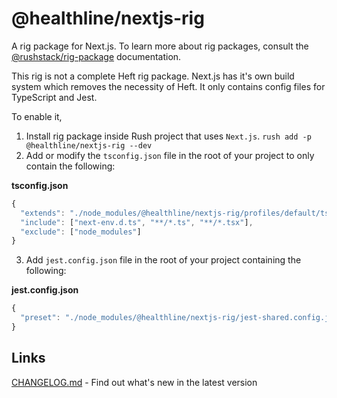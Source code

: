 
# @healthline/nextjs-rig

A rig package for Next.js. To learn more about rig packages, consult the [@rushstack/rig-package](https://www.npmjs.com/package/@rushstack/rig-package) documentation.

This rig is not a complete Heft rig package. Next.js has it's own build system which removes the necessity of Heft. It only contains config files for TypeScript and Jest. 

To enable it, 
1) Install rig package inside Rush project that uses `Next.js`. `rush add -p @healthline/nextjs-rig --dev` 
2) Add or modify the `tsconfig.json` file in the root of your project to only contain the following:

**tsconfig.json**
```js
{
  "extends": "./node_modules/@healthline/nextjs-rig/profiles/default/tsconfig-base.json",
  "include": ["next-env.d.ts", "**/*.ts", "**/*.tsx"],
  "exclude": ["node_modules"]
}
```

3) Add `jest.config.json` file in the root of your project containing the following:

**jest.config.json**
```js
{
  "preset": "./node_modules/@healthline/nextjs-rig/jest-shared.config.json"
}
```

## Links

[CHANGELOG.md](https://github.com/healthline/monorepo-poc/CHANGELOG.md) - Find out what's new in the latest version
